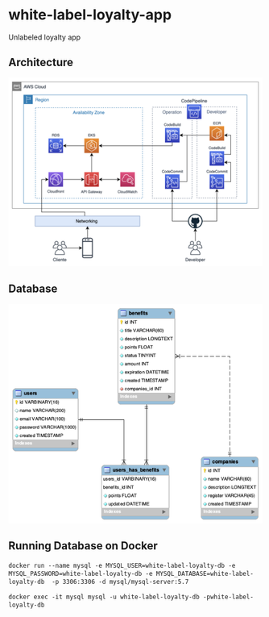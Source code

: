 # white-label-loyalty-app
Unlabeled loyalty app

## Architecture
![Architecture](Resources/Docs/white-label-loyalty-app.png)

## Database
![MER](Resources/Docs/white-label-loyalty-db.png)

## Running Database on Docker
```
docker run --name mysql -e MYSQL_USER=white-label-loyalty-db -e MYSQL_PASSWORD=white-label-loyalty-db -e MYSQL_DATABASE=white-label-loyalty-db  -p 3306:3306 -d mysql/mysql-server:5.7
```
```
docker exec -it mysql mysql -u white-label-loyalty-db -pwhite-label-loyalty-db
```
